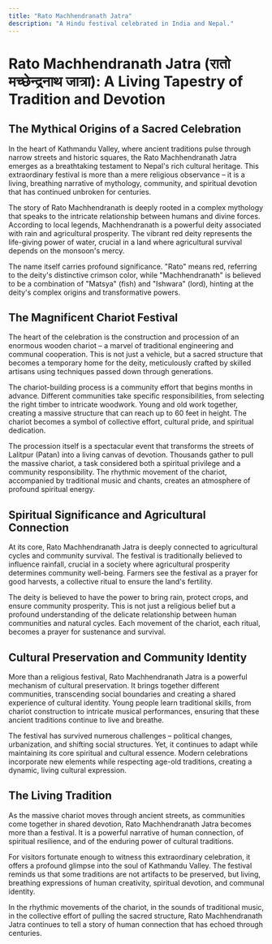 ```yaml
---
title: "Rato Machhendranath Jatra"
description: "A Hindu festival celebrated in India and Nepal."
---
```


# Rato Machhendranath Jatra (रातो मच्छेन्द्रनाथ जात्रा): A Living Tapestry of Tradition and Devotion

## The Mythical Origins of a Sacred Celebration

In the heart of Kathmandu Valley, where ancient traditions pulse through narrow streets and historic squares, the Rato Machhendranath Jatra emerges as a breathtaking testament to Nepal's rich cultural heritage. This extraordinary festival is more than a mere religious observance – it is a living, breathing narrative of mythology, community, and spiritual devotion that has continued unbroken for centuries.

The story of Rato Machhendranath is deeply rooted in a complex mythology that speaks to the intricate relationship between humans and divine forces. According to local legends, Machhendranath is a powerful deity associated with rain and agricultural prosperity. The vibrant red deity represents the life-giving power of water, crucial in a land where agricultural survival depends on the monsoon's mercy.

The name itself carries profound significance. "Rato" means red, referring to the deity's distinctive crimson color, while "Machhendranath" is believed to be a combination of "Matsya" (fish) and "Ishwara" (lord), hinting at the deity's complex origins and transformative powers.

## The Magnificent Chariot Festival

The heart of the celebration is the construction and procession of an enormous wooden chariot – a marvel of traditional engineering and communal cooperation. This is not just a vehicle, but a sacred structure that becomes a temporary home for the deity, meticulously crafted by skilled artisans using techniques passed down through generations.

The chariot-building process is a community effort that begins months in advance. Different communities take specific responsibilities, from selecting the right timber to intricate woodwork. Young and old work together, creating a massive structure that can reach up to 60 feet in height. The chariot becomes a symbol of collective effort, cultural pride, and spiritual dedication.

The procession itself is a spectacular event that transforms the streets of Lalitpur (Patan) into a living canvas of devotion. Thousands gather to pull the massive chariot, a task considered both a spiritual privilege and a community responsibility. The rhythmic movement of the chariot, accompanied by traditional music and chants, creates an atmosphere of profound spiritual energy.

## Spiritual Significance and Agricultural Connection

At its core, Rato Machhendranath Jatra is deeply connected to agricultural cycles and community survival. The festival is traditionally believed to influence rainfall, crucial in a society where agricultural prosperity determines community well-being. Farmers see the festival as a prayer for good harvests, a collective ritual to ensure the land's fertility.

The deity is believed to have the power to bring rain, protect crops, and ensure community prosperity. This is not just a religious belief but a profound understanding of the delicate relationship between human communities and natural cycles. Each movement of the chariot, each ritual, becomes a prayer for sustenance and survival.

## Cultural Preservation and Community Identity

More than a religious festival, Rato Machhendranath Jatra is a powerful mechanism of cultural preservation. It brings together different communities, transcending social boundaries and creating a shared experience of cultural identity. Young people learn traditional skills, from chariot construction to intricate musical performances, ensuring that these ancient traditions continue to live and breathe.

The festival has survived numerous challenges – political changes, urbanization, and shifting social structures. Yet, it continues to adapt while maintaining its core spiritual and cultural essence. Modern celebrations incorporate new elements while respecting age-old traditions, creating a dynamic, living cultural expression.

## The Living Tradition

As the massive chariot moves through ancient streets, as communities come together in shared devotion, Rato Machhendranath Jatra becomes more than a festival. It is a powerful narrative of human connection, of spiritual resilience, and of the enduring power of cultural traditions.

For visitors fortunate enough to witness this extraordinary celebration, it offers a profound glimpse into the soul of Kathmandu Valley. The festival reminds us that some traditions are not artifacts to be preserved, but living, breathing expressions of human creativity, spiritual devotion, and communal identity.

In the rhythmic movements of the chariot, in the sounds of traditional music, in the collective effort of pulling the sacred structure, Rato Machhendranath Jatra continues to tell a story of human connection that has echoed through centuries.